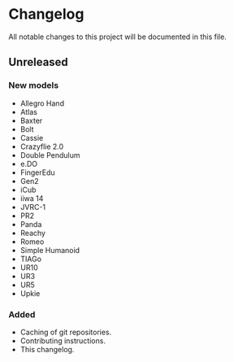 # Changelog

All notable changes to this project will be documented in this file.

## Unreleased

### New models

- Allegro Hand
- Atlas
- Baxter
- Bolt
- Cassie
- Crazyflie 2.0
- Double Pendulum
- e.DO
- FingerEdu
- Gen2
- iCub
- iiwa 14
- JVRC-1
- PR2
- Panda
- Reachy
- Romeo
- Simple Humanoid
- TIAGo
- UR10
- UR3
- UR5
- Upkie

### Added

- Caching of git repositories.
- Contributing instructions.
- This changelog.

